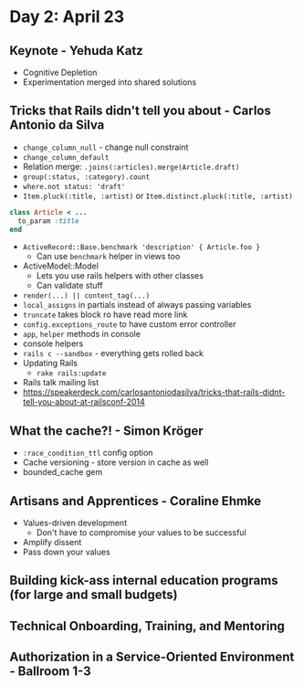 # Day 2: April 23

## Keynote - Yehuda Katz

* Cognitive Depletion
* Experimentation merged into shared solutions

## Tricks that Rails didn't tell you about - Carlos Antonio da Silva

* `change_column_null` - change null constraint
* `change_column_default`
* Relation merge: `.joins(:articles).merge(Article.draft)`
* `group(:status, :category).count`
* `where.not status: 'draft'`
* `Item.pluck(:title, :artist)` or `Item.distinct.pluck(:title, :artist)`

```ruby
class Article < ...
  to_param :title
end
```

* `ActiveRecord::Base.benchmark 'description' { Article.foo }`
  * Can use `benchmark` helper in views too
* ActiveModel::Model
  * Lets you use rails helpers with other classes
  * Can validate stuff
* `render(...) || content_tag(...)`
* `local_assigns` in partials instead of always passing variables
* `truncate` takes block ro have read more link
* `config.exceptions_route` to have custom error controller
* `app`, `helper` methods in console
* console helpers
* `rails c --sandbox` - everything gets rolled back
* Updating Rails
  * `rake rails:update`
* Rails talk mailing list
* https://speakerdeck.com/carlosantoniodasilva/tricks-that-rails-didnt-tell-you-about-at-railsconf-2014

## What the cache?! - Simon Kröger

* `:race_condition_ttl` config option
* Cache versioning - store version in cache as well
* bounded_cache gem

## Artisans and Apprentices - Coraline Ehmke

* Values-driven development
  * Don't have to compromise your values to be successful
* Amplify dissent
* Pass down your values

## Building kick-ass internal education programs (for large and small budgets)

## Technical Onboarding, Training, and Mentoring

## Authorization in a Service-Oriented Environment - Ballroom 1-3
